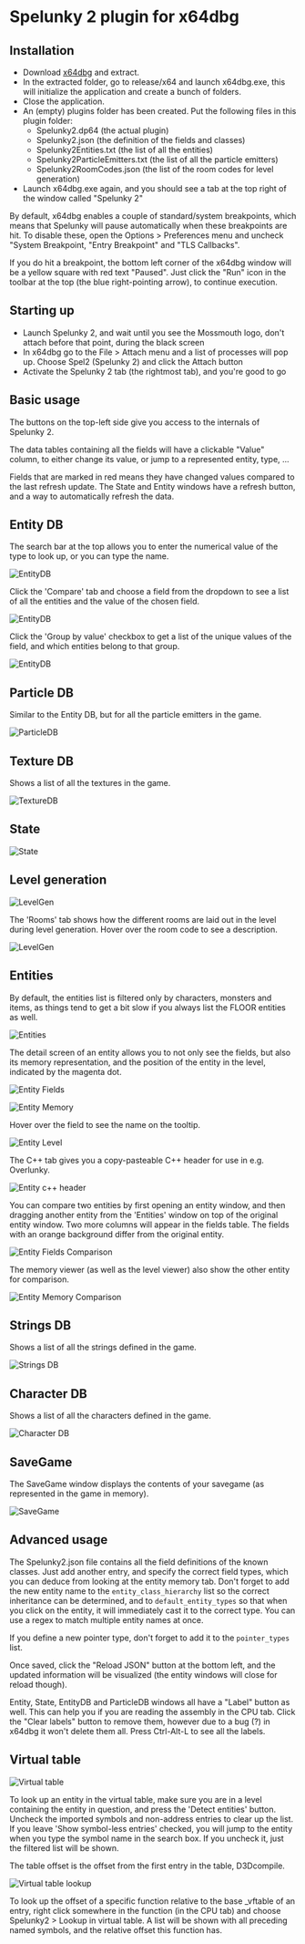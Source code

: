 # Spelunky 2 plugin for x64dbg

## Installation

- Download [x64dbg](https://github.com/x64dbg/x64dbg/releases) and extract.
- In the extracted folder, go to release/x64 and launch x64dbg.exe, this will initialize the application and create a bunch of folders.
- Close the application.
- An (empty) plugins folder has been created. Put the following files in this plugin folder:
  - Spelunky2.dp64 (the actual plugin)
  - Spelunky2.json (the definition of the fields and classes)
  - Spelunky2Entities.txt (the list of all the entities)
  - Spelunky2ParticleEmitters.txt (the list of all the particle emitters)
  - Spelunky2RoomCodes.json (the list of the room codes for level generation)
- Launch x64dbg.exe again, and you should see a tab at the top right of the window called "Spelunky 2"

By default, x64dbg enables a couple of standard/system breakpoints, which means that Spelunky will pause automatically when these breakpoints are hit. To disable these, open the Options > Preferences menu and uncheck "System Breakpoint, "Entry Breakpoint" and "TLS Callbacks".

If you do hit a breakpoint, the bottom left corner of the x64dbg window will be a yellow square with red text "Paused". Just click the "Run" icon in the toolbar at the top (the blue right-pointing arrow), to continue execution.

## Starting up

- Launch Spelunky 2, and wait until you see the Mossmouth logo, don't attach before that point, during the black screen
- In x64dbg go to the File > Attach menu and a list of processes will pop up. Choose Spel2 (Spelunky 2) and click the Attach button
- Activate the Spelunky 2 tab (the rightmost tab), and you're good to go

## Basic usage

The buttons on the top-left side give you access to the internals of Spelunky 2.

The data tables containing all the fields will have a clickable "Value" column, to either change its value, or jump to a represented entity, type, ...

Fields that are marked in red means they have changed values compared to the last refresh update.
The State and Entity windows have a refresh button, and a way to automatically refresh the data.

## Entity DB

The search bar at the top allows you to enter the numerical value of the type to look up, or you can type the name.

![EntityDB](/resources/docs_entitydb.png)

Click the 'Compare' tab and choose a field from the dropdown to see a list of all the entities and the value of the chosen field.

![EntityDB](/resources/docs_entitydb_compare.png)

Click the 'Group by value' checkbox to get a list of the unique values of the field, and which entities belong to that group.

![EntityDB](/resources/docs_entitydb_compare_grouped.png)

## Particle DB

Similar to the Entity DB, but for all the particle emitters in the game.

![ParticleDB](/resources/docs_particledb.png)

## Texture DB

Shows a list of all the textures in the game.

![TextureDB](/resources/docs_texturedb.png)

## State

![State](/resources/docs_state.png)

## Level generation

![LevelGen](/resources/docs_levelgen.png)

The 'Rooms' tab shows how the different rooms are laid out in the level during level generation. Hover over the room code to see a description.

![LevelGen](/resources/docs_levelgen_rooms.png)

## Entities

By default, the entities list is filtered only by characters, monsters and items, as things tend to get a bit slow if you always list the FLOOR entities as well.

![Entities](/resources/docs_entities.png)

The detail screen of an entity allows you to not only see the fields, but also its memory representation, and the position of the entity in the level, indicated by the magenta dot.

![Entity Fields](/resources/docs_entity_fields.png)

![Entity Memory](/resources/docs_entity_memory.png)

Hover over the field to see the name on the tooltip.

![Entity Level](/resources/docs_entity_level.png)

The C++ tab gives you a copy-pasteable C++ header for use in e.g. Overlunky.

![Entity c++ header](/resources/docs_entity_cpp.png)


You can compare two entities by first opening an entity window, and then dragging another entity from the 'Entities' window on top of the original entity window. Two more columns will appear in the fields table. The fields with an orange background differ from the original entity.

![Entity Fields Comparison](/resources/docs_entity_compare_fields.png)

The memory viewer (as well as the level viewer) also show the other entity for comparison.

![Entity Memory Comparison](/resources/docs_entity_compare_memory.png)

## Strings DB

Shows a list of all the strings defined in the game.

![Strings DB](/resources/docs_stringstable.png)

## Character DB

Shows a list of all the characters defined in the game.

![Character DB](/resources/docs_characterdb.png)

## SaveGame

The SaveGame window displays the contents of your savegame (as represented in the game in memory).

![SaveGame](/resources/docs_savegame.png)


## Advanced usage

The Spelunky2.json file contains all the field definitions of the known classes. Just add another entry, and specify the correct field types, which you can deduce from looking at the entity memory tab. Don't forget to add the new entity name to the `entity_class_hierarchy` list so the correct inheritance can be determined, and to `default_entity_types` so that when you click on the entity, it will immediately cast it to the correct type. You can use a regex to match multiple entity names at once.

If you define a new pointer type, don't forget to add it to the `pointer_types` list.

Once saved, click the "Reload JSON" button at the bottom left, and the updated information will be visualized (the entity windows will close for reload though).

Entity, State, EntityDB and ParticleDB windows all have a "Label" button as well. This can help you if you are reading the assembly in the CPU tab. Click the "Clear labels" button to remove them, however due to a bug (?) in x64dbg it won't delete them all. Press Ctrl-Alt-L to see all the labels.

## Virtual table

![Virtual table](/resources/docs_virtual_table.png)

To look up an entity in the virtual table, make sure you are in a level containing the entity in question, and press the 'Detect entities' button. Uncheck the imported symbols and non-address entries to clear up the list. If you leave 'Show symbol-less entries' checked, you will jump to the entity when you type the symbol name in the search box. If you uncheck it, just the filtered list will be shown.

The table offset is the offset from the first entry in the table, D3Dcompile.

![Virtual table lookup](/resources/docs_virtual_table_lookup.png)

To look up the offset of a specific function relative to the base _vftable of an entry, right click somewhere in the function (in the CPU tab) and choose Spelunky2 > Lookup in virtual table. A list will be shown with all preceding named symbols, and the relative offset this function has.
